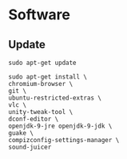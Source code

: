# Software

## Update
    sudo apt-get update

    sudo apt-get install \
    chromium-browser \
    git \
    ubuntu-restricted-extras \
    vlc \
    unity-tweak-tool \
    dconf-editor \
    openjdk-9-jre openjdk-9-jdk \
    guake \
    compizconfig-settings-manager \
    sound-juicer
    
